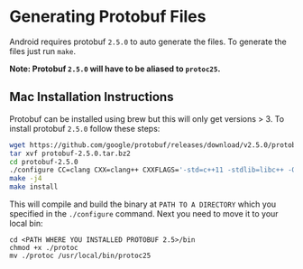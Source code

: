 # Generating Protobuf Files

Android requires protobuf `2.5.0` to auto generate the files.
To generate the files just run `make`.

**Note: Protobuf `2.5.0` will have to be aliased to `protoc25`.**

## Mac Installation Instructions

Protobuf can be installed using brew but this will only get versions > 3.
To install protobuf `2.5.0` follow these steps:

```sh
wget https://github.com/google/protobuf/releases/download/v2.5.0/protobuf-2.5.0.tar.bz2
tar xvf protobuf-2.5.0.tar.bz2
cd protobuf-2.5.0
./configure CC=clang CXX=clang++ CXXFLAGS='-std=c++11 -stdlib=libc++ -O3 -g' LDFLAGS='-stdlib=libc++' LIBS="-lc++ -lc++abi" --disable-shared --prefix='<PATH TO A DIRECTORY>'
make -j4
make install
```

This will compile and build the binary at `PATH TO A DIRECTORY` which you specified in the `./configure` command.
Next you need to move it to your local bin:

```
cd <PATH WHERE YOU INSTALLED PROTOBUF 2.5>/bin
chmod +x ./protoc
mv ./protoc /usr/local/bin/protoc25
```
